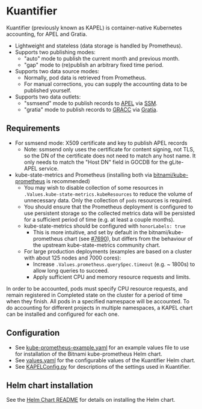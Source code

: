 # Kuantifier
Kuantifier (previously known as KAPEL) is container-native Kubernetes accounting, for APEL and Gratia.
- Lightweight and stateless (data storage is handled by Prometheus).
- Supports two publishing modes:
  - "auto" mode to publish the current month and previous month.
  - "gap" mode to (re)publish an arbitrary fixed time period.
- Supports two data source modes:
  - Normally, pod data is retrieved from Prometheus.
  - For manual corrections, you can supply the accounting data to be published yourself.
- Supports two data outlets:
  - "ssmsend" mode to publish records to [APEL](https://apel.github.io/) via [SSM](https://github.com/apel/ssm).
  - "gratia" mode to publish records to [GRACC](https://gracc.opensciencegrid.org/) via
    [Gratia](https://github.com/opensciencegrid/gratia-probe/).

## Requirements
- For ssmsend mode: X509 certificate and key to publish APEL records
  - Note: ssmsend only uses the certificate for content signing, not TLS, so the DN of the certificate does not need to match any host name.
    It only needs to match the "Host DN" field in GOCDB for the gLite-APEL service.
- kube-state-metrics and Prometheus (installing both via [bitnami/kube-prometheus](https://bitnami.com/stack/prometheus-operator/helm) is recommended)
  - You may wish to disable collection of some resources in `.Values.kube-state-metrics.kubeResources` to reduce the volume of unnecessary data.
    Only the collection of `pods` resources is required.
  - You should ensure that the Prometheus deployment is configured to use persistent storage so the collected metrics data will be
    persisted for a sufficient period of time (e.g. at least a couple months).
  - kube-state-metrics should be configured with `honorLabels: true`
    - This is more intuitive, and set by default in the bitnami/kube-prometheus chart (see [#7690](https://github.com/bitnami/charts/issues/7690)),
      but differs from the behaviour of the upstream kube-state-metrics community chart.
  - For large production deployments (examples are based on a cluster with about 125 nodes and 7000 cores):
    - Increase `.Values.prometheus.querySpec.timeout` (e.g. ~ 1800s) to allow long queries to succeed.
    - Apply sufficient CPU and memory resource requests and limits.

In order to be accounted, pods must specify CPU resource requests, and remain registered in Completed state on the cluster for a period of time when they finish.
All pods in a specified namespace will be accounted.
To do accounting for different projects in multiple namespaces, a KAPEL chart can be installed and configured for each one.

## Configuration
- See [kube-prometheus-example.yaml](docs/kube-prometheus-example.yaml) for an example values file to use for installation of the Bitnami kube-prometheus Helm chart.
- See [values.yaml](chart/values.yaml) for the configurable values of the Kuantifier Helm chart.
- See [KAPELConfig.py](python/KAPELConfig.py) for descriptions of the settings used in Kuantifier.

## Helm chart installation

See the [Helm Chart README](chart/README.md) for details on installing the Helm chart.
